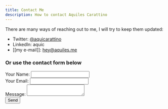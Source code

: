 ```yaml
---
title: Contact Me
description: How to contact Aquiles Carattino
---
```

There are many ways of reaching out to me, I will try to keep them updated:

- Twitter: [@aquicarattino](https://www.twitter.com/aquicarattino)
- LinkedIn: aquic
- [[my e-mail]]: [hey@aquiles.me](mailto:hey@aquiles.me)

### Or use the contact form below
<div class="max-w-sm flex items-center justify-center">
<form name="contact" method="POST" data-netlify="true" class="w-full bg-white shadow-md rounded px-8 pt-6 pb-8 mb-4">
<div class="mb-4">
<label class="block text-gray-700 text-sm font-bold mb-2">Your Name:</label>
<input type="text" name="name"
class="shadow appearance-none border rounded w-full py-2 px-3 text-gray-700 leading-tight focus:outline-none focus:shadow-outline" />
</div>
<div class="mb-4">
<label class="block text-gray-700 text-sm font-bold mb-2">Your Email:</label>
<input type="email" name="email"
class="shadow appearance-none border rounded w-full py-2 px-3 text-gray-700 leading-tight focus:outline-none focus:shadow-outline" />
</div>
<div class="mb-4">
<label class="block text-gray-700 text-sm font-bold mb-2">Message:</label> 
<textarea class="shadow appearance-none border rounded w-full py-2 px-3 text-gray-700 leading-tight focus:outline-none focus:shadow-outline"
name="message"></textarea>
</div>
<div class="mb-4">
<button id="submit" type="submit"
class="bg-green-500 hover:bg-green-700 text-white font-bold py-2 px-4 rounded focus:outline-none focus:shadow-outline">Send</button>
</div>
</form>
</div>